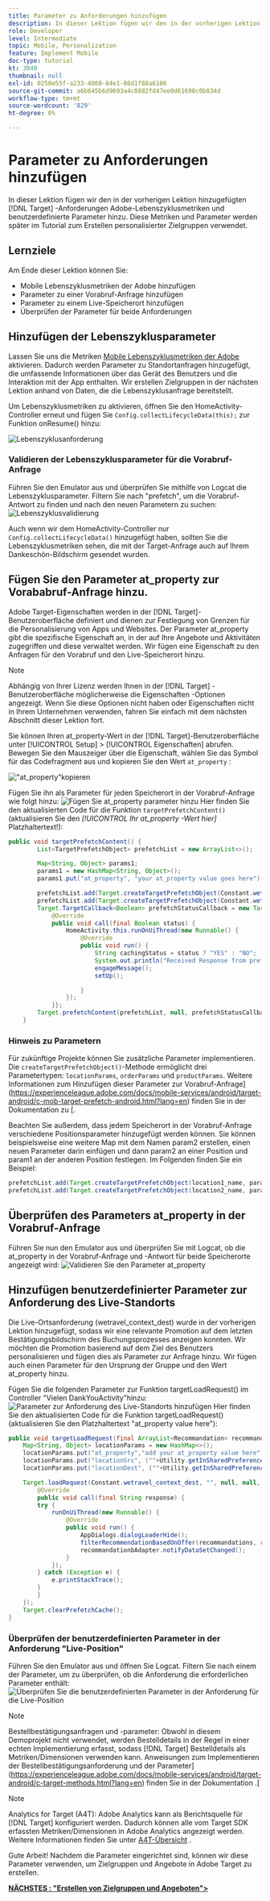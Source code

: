 ```yaml
---
title: Parameter zu Anforderungen hinzufügen
description: In dieser Lektion fügen wir den in der vorherigen Lektion hinzugefügten Target-Anforderungen Lebenszyklusmetriken und benutzerdefinierte Adoben hinzu. Diese Metriken und Parameter werden später im Tutorial zum Erstellen personalisierter Zielgruppen verwendet.
role: Developer
level: Intermediate
topic: Mobile, Personalization
feature: Implement Mobile
doc-type: tutorial
kt: 3040
thumbnail: null
exl-id: 0250e55f-a233-4060-84e1-86d1f88a6106
source-git-commit: a6b645b6d9693a4c8882fd47ee0d61698c0b834d
workflow-type: tm+mt
source-wordcount: '829'
ht-degree: 0%

---
```


# Parameter zu Anforderungen hinzufügen

In dieser Lektion fügen wir den in der vorherigen Lektion hinzugefügten [!DNL Target] -Anforderungen Adobe-Lebenszyklusmetriken und benutzerdefinierte Parameter hinzu. Diese Metriken und Parameter werden später im Tutorial zum Erstellen personalisierter Zielgruppen verwendet.

## Lernziele

Am Ende dieser Lektion können Sie:

* Mobile Lebenszyklusmetriken der Adobe hinzufügen
* Parameter zu einer Vorabruf-Anfrage hinzufügen
* Parameter zu einem Live-Speicherort hinzufügen
* Überprüfen der Parameter für beide Anforderungen

## Hinzufügen der Lebenszyklusparameter

Lassen Sie uns die Metriken [Mobile Lebenszyklusmetriken der Adobe](https://docs.adobe.com/content/help/en/mobile-services/android/metrics.html) aktivieren. Dadurch werden Parameter zu Standortanfragen hinzugefügt, die umfassende Informationen über das Gerät des Benutzers und die Interaktion mit der App enthalten. Wir erstellen Zielgruppen in der nächsten Lektion anhand von Daten, die die Lebenszyklusanfrage bereitstellt.

Um Lebenszyklusmetriken zu aktivieren, öffnen Sie den HomeActivity-Controller erneut und fügen Sie `Config.collectLifecycleData(this);` zur Funktion onResume() hinzu:

![Lebenszyklusanforderung](assets/lifecycle_code.jpg)

### Validieren der Lebenszyklusparameter für die Vorabruf-Anfrage

Führen Sie den Emulator aus und überprüfen Sie mithilfe von Logcat die Lebenszyklusparameter. Filtern Sie nach &quot;prefetch&quot;, um die Vorabruf-Antwort zu finden und nach den neuen Parametern zu suchen:
![Lebenszyklusvalidierung](assets/lifecycle_validation.jpg)

Auch wenn wir dem HomeActivity-Controller nur `Config.collectLifecycleData()` hinzugefügt haben, sollten Sie die Lebenszyklusmetriken sehen, die mit der Target-Anfrage auch auf Ihrem Dankeschön-Bildschirm gesendet wurden.

## Fügen Sie den Parameter at_property zur Vorababruf-Anfrage hinzu.

Adobe Target-Eigenschaften werden in der [!DNL Target]-Benutzeroberfläche definiert und dienen zur Festlegung von Grenzen für die Personalisierung von Apps und Websites. Der Parameter at_property gibt die spezifische Eigenschaft an, in der auf Ihre Angebote und Aktivitäten zugegriffen und diese verwaltet werden. Wir fügen eine Eigenschaft zu den Anfragen für den Vorabruf und den Live-Speicherort hinzu.

>[!NOTE]
>
>Abhängig von Ihrer Lizenz werden Ihnen in der [!DNL Target] -Benutzeroberfläche möglicherweise die Eigenschaften -Optionen angezeigt. Wenn Sie diese Optionen nicht haben oder Eigenschaften nicht in Ihrem Unternehmen verwenden, fahren Sie einfach mit dem nächsten Abschnitt dieser Lektion fort.

Sie können Ihren at_property-Wert in der [!DNL Target]-Benutzeroberfläche unter [!UICONTROL Setup] > [!UICONTROL Eigenschaften] abrufen.  Bewegen Sie den Mauszeiger über die Eigenschaft, wählen Sie das Symbol für das Codefragment aus und kopieren Sie den Wert `at_property` :

![&quot;at_property&quot;kopieren](assets/at_property_interface.jpg)

Fügen Sie ihn als Parameter für jeden Speicherort in der Vorabruf-Anfrage wie folgt hinzu:
![Fügen Sie at_property parameter](assets/params_at_property.jpg) hinzu
Hier finden Sie den aktualisierten Code für die Funktion `targetPrefetchContent()` (aktualisieren Sie den _[!UICONTROL Ihr at_property -Wert hier]_ Platzhaltertext!):

```java
public void targetPrefetchContent() {
        List<TargetPrefetchObject> prefetchList = new ArrayList<>();

        Map<String, Object> params1;
        params1 = new HashMap<String, Object>();
        params1.put("at_property", "your at_property value goes here");

        prefetchList.add(Target.createTargetPrefetchObject(Constant.wetravel_engage_home, params1));
        prefetchList.add(Target.createTargetPrefetchObject(Constant.wetravel_engage_search, params1));
        Target.TargetCallback<Boolean> prefetchStatusCallback = new Target.TargetCallback<Boolean>() {
            @Override
            public void call(final Boolean status) {
                HomeActivity.this.runOnUiThread(new Runnable() {
                    @Override
                    public void run() {
                        String cachingStatus = status ? "YES" : "NO";
                        System.out.println("Received Response from prefetch : " + cachingStatus);
                        engageMessage();
                        setUp();

                    }
                });
            }};
        Target.prefetchContent(prefetchList, null, prefetchStatusCallback);
    }
```

### Hinweis zu Parametern

Für zukünftige Projekte können Sie zusätzliche Parameter implementieren. Die `createTargetPrefetchObject()`-Methode ermöglicht drei Parametertypen: `locationParams`, `orderParams` und `productParams`. Weitere Informationen zum Hinzufügen dieser Parameter zur Vorabruf-Anfrage](https://experienceleague.adobe.com/docs/mobile-services/android/target-android/c-mob-target-prefetch-android.html?lang=en) finden Sie in der Dokumentation zu [.

Beachten Sie außerdem, dass jedem Speicherort in der Vorabruf-Anfrage verschiedene Positionsparameter hinzugefügt werden können. Sie können beispielsweise eine weitere Map mit dem Namen param2 erstellen, einen neuen Parameter darin einfügen und dann param2 an einer Position und param1 an der anderen Position festlegen. Im Folgenden finden Sie ein Beispiel:

```java
prefetchList.add(Target.createTargetPrefetchObject(location1_name, params1);
prefetchList.add(Target.createTargetPrefetchObject(location2_name, params2);
```

## Überprüfen des Parameters at_property in der Vorabruf-Anfrage

Führen Sie nun den Emulator aus und überprüfen Sie mit Logcat, ob die at_property in der Vorabruf-Anfrage und -Antwort für beide Speicherorte angezeigt wird:
![Validieren Sie den Parameter at_property](assets/parameters_at_property_validation.jpg)

## Hinzufügen benutzerdefinierter Parameter zur Anforderung des Live-Standorts

Die Live-Ortsanforderung (wetravel_context_dest) wurde in der vorherigen Lektion hinzugefügt, sodass wir eine relevante Promotion auf dem letzten Bestätigungsbildschirm des Buchungsprozesses anzeigen konnten. Wir möchten die Promotion basierend auf dem Ziel des Benutzers personalisieren und fügen dies als Parameter zur Anfrage hinzu. Wir fügen auch einen Parameter für den Ursprung der Gruppe und den Wert at_property hinzu.

Fügen Sie die folgenden Parameter zur Funktion targetLoadRequest() im Controller &quot;Vielen DankYouActivity&quot;hinzu:
![Parameter zur Anforderung des Live-Standorts hinzufügen](assets/parameters_live_location.jpg)
Hier finden Sie den aktualisierten Code für die Funktion targetLoadRequest() (aktualisieren Sie den Platzhaltertext &quot;at_property value here&quot;):

```java
public void targetLoadRequest(final ArrayList<Recommandation> recommandations) {
    Map<String, Object> locationParams = new HashMap<>();
    locationParams.put("at_property","add your at_property value here");
    locationParams.put("locationSrc", (""+Utility.getInSharedPreference(ThankYouActivity.this,Constant.departure,"")));
    locationParams.put("locationDest", (""+Utility.getInSharedPreference(ThankYouActivity.this,Constant.destination,"")));

    Target.loadRequest(Constant.wetravel_context_dest, "", null, null, locationParams, new Target.TargetCallback<String>() {
        @Override
        public void call(final String response) {
        try {
            runOnUiThread(new Runnable() {
                @Override
                public void run() {
                    AppDialogs.dialogLoaderHide();
                    filterRecommendationBasedOnOffer(recommandations, response);
                    recommandationbAdapter.notifyDataSetChanged();
                }
            });
        } catch (Exception e) {
            e.printStackTrace();
        }
        }
    });
    Target.clearPrefetchCache();
}
```

### Überprüfen der benutzerdefinierten Parameter in der Anforderung &quot;Live-Position&quot;

Führen Sie den Emulator aus und öffnen Sie Logcat. Filtern Sie nach einem der Parameter, um zu überprüfen, ob die Anforderung die erforderlichen Parameter enthält:
![Überprüfen Sie die benutzerdefinierten Parameter in der Anforderung für die Live-Position](assets/parameters_live_location_validation.jpg)

>[!NOTE]
>
>Bestellbestätigungsanfragen und -parameter: Obwohl in diesem Demoprojekt nicht verwendet, werden Bestelldetails in der Regel in einer echten Implementierung erfasst, sodass [!DNL Target] Bestelldetails als Metriken/Dimensionen verwenden kann. Anweisungen zum Implementieren der Bestellbestätigungsanforderung und der Parameter](https://experienceleague.adobe.com/docs/mobile-services/android/target-android/c-target-methods.html?lang=en) finden Sie in der Dokumentation .[

>[!NOTE]
>
>Analytics for Target (A4T): Adobe Analytics kann als Berichtsquelle für [!DNL Target] konfiguriert werden. Dadurch können alle vom Target SDK erfassten Metriken/Dimensionen in Adobe Analytics angezeigt werden. Weitere Informationen finden Sie unter [A4T-Übersicht](https://experienceleague.adobe.com/docs/target/using/integrate/a4t/a4t.html?lang=en) .

Gute Arbeit! Nachdem die Parameter eingerichtet sind, können wir diese Parameter verwenden, um Zielgruppen und Angebote in Adobe Target zu erstellen.

**[NÄCHSTES : &quot;Erstellen von Zielgruppen und Angeboten&quot;>](create-audiences-and-offers.md)**
